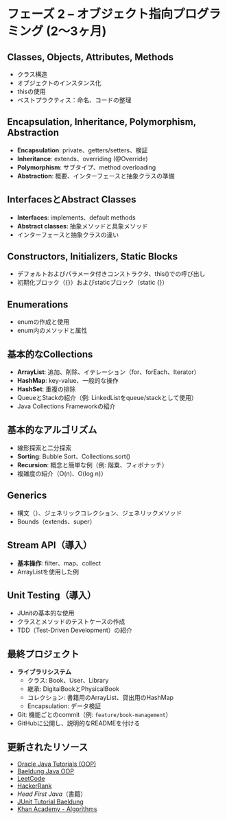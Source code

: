 # フェーズ 2 – オブジェクト指向プログラミング (2～3ヶ月)

## Classes, Objects, Attributes, Methods
- クラス構造
- オブジェクトのインスタンス化
- thisの使用
- ベストプラクティス：命名、コードの整理

## Encapsulation, Inheritance, Polymorphism, Abstraction
- **Encapsulation**: private、getters/setters、検証
- **Inheritance**: extends、overriding (@Override)
- **Polymorphism**: サブタイプ、method overloading
- **Abstraction**: 概要、インターフェースと抽象クラスの準備

## InterfacesとAbstract Classes
- **Interfaces**: implements、default methods
- **Abstract classes**: 抽象メソッドと具象メソッド
- インターフェースと抽象クラスの違い

## Constructors, Initializers, Static Blocks
- デフォルトおよびパラメータ付きコンストラクタ、this()での呼び出し
- 初期化ブロック（{}）およびstaticブロック（static {}）

## Enumerations
- enumの作成と使用
- enum内のメソッドと属性

## 基本的なCollections
- **ArrayList**: 追加、削除、イテレーション（for、forEach、Iterator）
- **HashMap**: key-value、一般的な操作
- **HashSet**: 重複の排除
- QueueとStackの紹介（例: LinkedListをqueue/stackとして使用）
- Java Collections Frameworkの紹介

## 基本的なアルゴリズム
- 線形探索と二分探索
- **Sorting**: Bubble Sort、Collections.sort()
- **Recursion**: 概念と簡単な例（例: 階乗、フィボナッチ）
- 複雑度の紹介（O(n)、O(log n)）

## Generics
- 構文（<T>）、ジェネリックコレクション、ジェネリックメソッド
- Bounds（extends、super）

## Stream API（導入）
- **基本操作**: filter、map、collect
- ArrayListを使用した例

## Unit Testing（導入）
- JUnitの基本的な使用
- クラスとメソッドのテストケースの作成
- TDD（Test-Driven Development）の紹介

## 最終プロジェクト
- **ライブラリシステム**
  - クラス: Book、User、Library
  - 継承: DigitalBookとPhysicalBook
  - コレクション: 書籍用のArrayList、貸出用のHashMap
  - Encapsulation: データ検証
- Git: 機能ごとのcommit（例: `feature/book-management`）
- GitHubに公開し、説明的なREADMEを付ける

## 更新されたリソース
- [Oracle Java Tutorials (OOP)](https://docs.oracle.com/javase/tutorial/java/concepts/)
- [Baeldung Java OOP](https://www.baeldung.com/java-oop)
- [LeetCode](https://leetcode.com)
- [HackerRank](https://www.hackerrank.com)
- *Head First Java*（書籍）
- [JUnit Tutorial Baeldung](https://www.baeldung.com/junit-5)
- [Khan Academy - Algorithms](https://www.khanacademy.org/computing/computer-science/algorithms)
